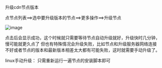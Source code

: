 升级cdn节点版本

点节点列表==>选中要升级版本的节点==>更多操作==>升级节点

![image](https://user-images.githubusercontent.com/90588289/133738826-4035e763-7250-4fc2-a473-61ed83987e87.png)

点击后会显示成功，这个时候就只需要等待节点自动升级就好，升级快时几分钟，慢可能就更久点了 但也有特殊情况会升级失败，比如节点和升级服务器网络连接不好或者节点的版本和最新版本相差太大都有可能失败，这时就需要手动升级了。

linux手动升级： 只需重新运行一遍节点的安装脚本即可
